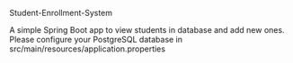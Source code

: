 Student-Enrollment-System

A simple Spring Boot app to view students in database and add new ones. Please configure your PostgreSQL database in src/main/resources/application.properties
